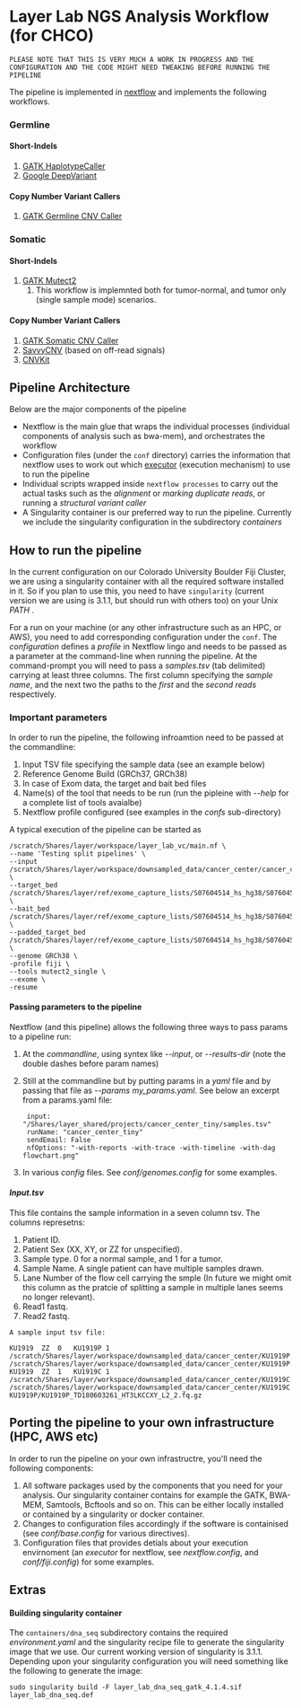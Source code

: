 # Layer Lab NGS Analysis Workflow (for CHCO)
 `PLEASE NOTE THAT THIS IS VERY MUCH A WORK IN PROGRESS AND THE CONFIGURATION AND THE CODE MIGHT NEED TWEAKING BEFORE RUNNING THE PIPELINE`

The pipeline is implemented in  [nextflow](https://www.nextflow.io) and implements the following workflows.
### Germline 
#### Short-Indels
1. [GATK HaplotypeCaller](https://gatk.broadinstitute.org/hc/en-us/articles/360035535932-Germline-short-variant-discovery-SNPs-Indels-)
2. [Google DeepVariant](https://github.com/google/deepvariant) 
#### Copy Number Variant Callers
1. [GATK Germline CNV Caller](https://gatk.broadinstitute.org/hc/en-us/articles/360035531152--How-to-Call-common-and-rare-germline-copy-number-variants)

### Somatic 
#### Short-Indels
1. [GATK Mutect2](https://gatk.broadinstitute.org/hc/en-us/articles/360035535892-Somatic-copy-number-variant-discovery-CNVs-)
   1. This workflow is implemnted both for tumor-normal, and tumor only (single sample mode) scenarios.

#### Copy Number Variant Callers
1. [GATK Somatic CNV Caller](https://gatk.broadinstitute.org/hc/en-us/articles/360035535892-Somatic-copy-number-variant-discovery-CNVs-)
2. [SavvyCNV](https://github.com/rdemolgen/SavvySuite) (based on off-read signals)
3. [CNVKit](https://cnvkit.readthedocs.io/en/stable/)

## Pipeline Architecture
Below are the major components of the pipeline
- Nextflow is the main glue that wraps the individual processes (individual components of analysis such as bwa-mem), and orchestrates the workflow
- Configuration files (under the `conf` directory) carries the information that nextflow uses to work out which [executor](https://www.nextflow.io/docs/latest/executor.html) (execution mechanism) to use to run the pipeline
- Individual scripts wrapped inside `nextflow processes` to carry out the actual tasks such as the *alignment* or *marking duplicate reads*, or running a *structural variant caller*
- A Singularity container is our preferred way to run the pipeline. Currently we include the singularity configuration in the subdirectory *containers*

## How to run the pipeline
In the current configuration on our Colorado University Boulder Fiji Cluster, we are using a singularity container with all the required software installed in it. So if you plan to use this, you need to have `singularity` (current version we are using is 3.1.1, but should run with others too) on your Unix *PATH* .

For a run on your machine (or any other infrastructure such as an HPC, or AWS), you need to add corresponding configuration under the `conf`. The *configuration* defines a *profile* in Nextflow lingo and needs to be passed as a parameter at the command-line when running the pipeline. At the command-prompt you will need to pass a *samples.tsv* (tab delimited) carrying at least three columns. The first column specifying the *sample name*, and the next two the paths to the *first* and the *second reads* respectively.
### Important parameters
In order to run the pipeline, the following infroamtion need to be passed at the commandline:
1. Input TSV file specifying the sample data (see an example below)
2. Reference Genome Build (GRCh37, GRCh38)
3. In case of Exom data, the target and bait bed files
4. Name(s) of the tool that needs to be run (run the pipleine with *--help* for a complete list of tools avaialbe)
5. Nextflow profile configured (see examples in the *confs* sub-directory)
   
A typical execution of the pipeline can be started as

    /scratch/Shares/layer/workspace/layer_lab_vc/main.nf \
	--name 'Testing split pipelines' \
	--input /scratch/Shares/layer/workspace/downsampled_data/cancer_center/cancer_center_two_ds.tsv \
	--target_bed /scratch/Shares/layer/ref/exome_capture_lists/S07604514_hs_hg38/S07604514_Covered.bed \
	--bait_bed /scratch/Shares/layer/ref/exome_capture_lists/S07604514_hs_hg38/S07604514_Regions.bed \
	--padded_target_bed /scratch/Shares/layer/ref/exome_capture_lists/S07604514_hs_hg38/S07604514_Padded.bed \
	--genome GRCh38 \
	-profile fiji \
	--tools mutect2_single \
	--exome \
	-resume 

#### Passing parameters to the pipeline
Nextflow (and this pipeline) allows the following three ways to pass params to a pipeline run:
1. At the *commandline*, using syntex like *--input*, or *--results-dir* (note the double dashes before param names)
2. Still at the commandline but by putting params in a *yaml* file and by passing that file as *--params my_params.yaml*. See below  an excerpt from a params.yaml file:

        input: "/Shares/layer_shared/projects/cancer_center_tiny/samples.tsv"
        runName: "cancer_center_tiny"
        sendEmail: False
        nfOptions: "-with-reports -with-trace -with-timeline -with-dag flowchart.png"
3. In various *config* files. See *conf/genomes.config* for some examples.

#### *Input.tsv*
This file contains the sample information in a seven column tsv. The columns represetns:
1. Patient ID.
2. Patient Sex (XX, XY, or ZZ for unspecified).
3. Sample type. 0 for a normal sample, and 1 for a tumor.
4. Sample Name. A single patient can have multiple samples drawn.
5. Lane Number of the flow cell carrying the smple (In future we might omit this column as the pratcie of splitting a sample in multiple lanes seems no longer relevant).
6. Read1 fastq.
7. Read2 fastq.
   
`A sample input tsv file:`

    KU1919	ZZ	0	KU1919P	1	/scratch/Shares/layer/workspace/downsampled_data/cancer_center/KU1919P.R1.fq.gz /scratch/Shares/layer/workspace/downsampled_data/cancer_center/KU1919P.R2.fq.gz
    KU1919	ZZ	1	KU1919C	1	/scratch/Shares/layer/workspace/downsampled_data/cancer_center/KU1919C.R1.fq.gz /scratch/Shares/layer/workspace/downsampled_data/cancer_center/KU1919C.R2.fq.gzL2_1.fq.gz	KU1919P/KU1919P_TD180603261_HT3LKCCXY_L2_2.fq.gz

## Porting the pipeline to your own infrastructure (HPC, AWS etc)
In order to run the pipeline on your own infrastructre, you'll need the following components:
1. All software packages used by the components that you need for your analysis. Our singularity container contains for example the GATK, BWA-MEM, Samtools, Bcftools and so on. This can be either locally installed or contained by a singularity or docker container.
2. Changes to configuration files accordingly if the software is containised (see *conf/base.config* for various directives).
3. Configuration files that provides detials about your execution envirnoment (an *executor* for nextflow, see *nextflow.config*, and  *conf/fiji.config*) for some examples.

 
## Extras
#### Building singularity container
The `containers/dna_seq` subdirectory contains the required *environment.yaml* and the singularity recipe file to generate the singularity image that we use. Our current working version of singularity is 3.1.1. Depending upon your singularity configuration you will need something like the following to generate the image:

    sudo singularity build -F layer_lab_dna_seq_gatk_4.1.4.sif layer_lab_dna_seq.def

